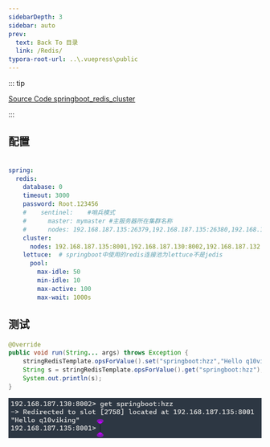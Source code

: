 ```yaml
---
sidebarDepth: 3
sidebar: auto
prev:
  text: Back To 目录
  link: /Redis/
typora-root-url: ..\.vuepress\public
---
```




::: tip

[Source Code springboot_redis_cluster]()

:::



## 配置

```yaml

spring:
  redis:
    database: 0
    timeout: 3000
    password: Root.123456
    #    sentinel:    #哨兵模式
    #      master: mymaster #主服务器所在集群名称
    #      nodes: 192.168.187.135:26379,192.168.187.135:26380,192.168.187.135:26381
    cluster:
      nodes: 192.168.187.135:8001,192.168.187.130:8002,192.168.187.132:8003,192.168.187.135:8004,192.168.187.130:8005,192.168.187.132:8006
    lettuce:  # springboot中使用的redis连接池为lettuce不是jedis
      pool:
        max-idle: 50
        min-idle: 10
        max-active: 100
        max-wait: 1000s
```



## 测试

```java
@Override
public void run(String... args) throws Exception {
    stringRedisTemplate.opsForValue().set("springboot:hzz","Hello q10viking");
    String s = stringRedisTemplate.opsForValue().get("springboot:hzz");
    System.out.println(s);
}
```

![image-20220809165441315](/images/Redis/image-20220809165441315.png)